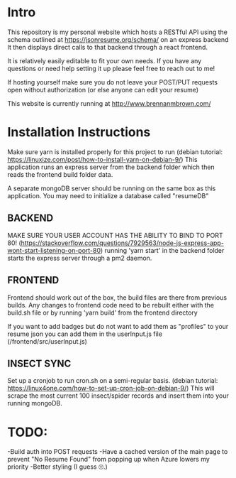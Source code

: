 
# Intro

This repository is my personal website which hosts a RESTful API using the schema outlined at https://jsonresume.org/schema/ on an express backend
It then displays direct calls to that backend through a react frontend.

It is relatively easily editable to fit your own needs. If you have any questions or need help setting it up please feel free to reach out to me!

If hosting yourself make sure you do not leave your POST/PUT requests open without authorization (or else anyone can edit your resume)

This website is currently running at http://www.brennanmbrown.com/

# Installation Instructions

Make sure yarn is installed properly for this project to run (debian tutorial: https://linuxize.com/post/how-to-install-yarn-on-debian-9/)
This application runs an express server from the backend folder which then reads the frontend build folder data.

A separate mongoDB server should be running on the same box as this application. You may need to initialize a database called "resumeDB"

##   BACKEND
   MAKE SURE YOUR USER ACCOUNT HAS THE ABILITY TO BIND TO PORT 80! (https://stackoverflow.com/questions/7929563/node-js-express-app-wont-start-listening-on-port-80)
    running 'yarn start' in the backend folder starts the express server through a pm2 daemon.

##  FRONTEND
   Frontend should work out of the box, the build files are there from previous builds.
    Any changes to frontend code need to be rebuilt either with the build.sh file or by running 'yarn build' from the frontend directory

   If you want to add badges but do not want to add them as "profiles" to your resume json you can add them in the userInput.js file (/frontend/src/userInput.js)

##   INSECT SYNC
   Set up a cronjob to run cron.sh on a semi-regular basis. (debian tutorial: https://linux4one.com/how-to-set-up-cron-job-on-debian-9/)
   This will scrape the most current 100 insect/spider records and insert them into your running mongoDB.

# TODO:
-Build auth into POST requests
-Have a cached version of the main page to prevent "No Resume Found" from popping up when Azure lowers my priority
-Better styling (I guess 🙄.)
